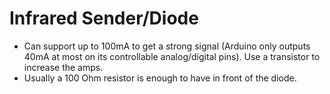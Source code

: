# Infrared Sender/Diode

- Can support up to 100mA to get a strong signal (Arduino only outputs 40mA at most on its controllable analog/digital pins). Use a transistor to increase the amps.
- Usually a 100 Ohm resistor is enough to have in front of the diode.
